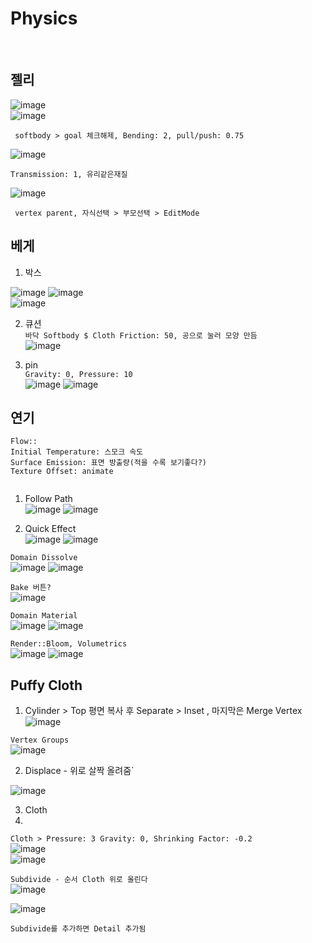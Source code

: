 Physics
=============
<br>

젤리
--------
![image](https://user-images.githubusercontent.com/30430227/126725922-846a202c-c5f0-4154-b6c3-dcc4e6ba610e.png)  
![image](https://user-images.githubusercontent.com/30430227/126725079-8f96a5db-3574-46f6-930b-2c4855fd4c99.png)

` softbody > goal 체크해제, Bending: 2, pull/push: 0.75`

![image](https://user-images.githubusercontent.com/30430227/126725055-a99273ea-eb23-4084-aa3f-4c68eb0e3886.png)

`Transmission: 1, 유리같은재질`

![image](https://user-images.githubusercontent.com/30430227/126725199-3e8cb556-82cb-40bf-8569-2aeb245def9c.png)

` vertex parent, 자식선택 > 부모선택 > EditMode`


베게 
------
1. 박스  

![image](https://user-images.githubusercontent.com/30430227/133077761-3b357d8a-f3c5-4587-90ce-e6e35b5f5d77.png)
![image](https://user-images.githubusercontent.com/30430227/133077721-b658f21c-4751-4226-a979-8ace8bce9646.png)  
![image](https://user-images.githubusercontent.com/30430227/133078239-d4e167e6-1ca4-4f1e-ab71-3914fdcd461f.png)  


2.  큐션  
`바닥 Softbody $ Cloth Friction: 50, 공으로 눌러 모양 만듬`  
![image](https://user-images.githubusercontent.com/30430227/133079189-290fd4a4-abb8-4cbc-b28c-fc512f10cb43.png)  


3. pin  
`Gravity: 0, Pressure: 10`  
![image](https://user-images.githubusercontent.com/30430227/133079496-c2c46db7-4ae0-4b28-bf42-aab2386585d4.png)
![image](https://user-images.githubusercontent.com/30430227/133080230-49eda33e-7f43-439b-a9ed-8bb6d5603dc2.png)  



연기
-----
```
Flow::
Initial Temperature: 스모크 속도
Surface Emission: 표면 방출량(적을 수록 보기좋다?)
Texture Offset: animate 


```

1. Follow Path  
![image](https://user-images.githubusercontent.com/30430227/133711346-c69937a6-e4d7-4ed3-8af3-ff90ddb25fc6.png)
![image](https://user-images.githubusercontent.com/30430227/133711372-332d7ce6-c18e-4b3f-ac15-c92a71778dd2.png)  

2. Quick Effect  
![image](https://user-images.githubusercontent.com/30430227/133711539-e218d9f4-d1f2-4a36-9d05-0781f929b7c7.png)
![image](https://user-images.githubusercontent.com/30430227/133711585-abca29a3-dd90-4290-be2a-d090b341803c.png)  

`Domain Dissolve`  
![image](https://user-images.githubusercontent.com/30430227/133713067-31208996-3eb5-4d0b-ba76-23a0dc5902b9.png)
![image](https://user-images.githubusercontent.com/30430227/133713082-1ea4dc2e-14c7-4a7c-ac1b-5b82015cdda2.png)  

`Bake 버튼?`  
![image](https://user-images.githubusercontent.com/30430227/133725459-cefdd5b2-88ad-4763-9ec6-ca1854090b5c.png)  

`Domain Material`  
![image](https://user-images.githubusercontent.com/30430227/133731538-92ffd8ba-0acb-4f5b-9c74-b5eb8597f278.png)
![image](https://user-images.githubusercontent.com/30430227/133731516-d462c374-3f86-4913-89d6-aa0539d1d5e6.png)  

`Render::Bloom, Volumetrics`  
![image](https://user-images.githubusercontent.com/30430227/133731905-c30e06cd-dc2d-400f-8832-998e2b33ed1f.png)
![image](https://user-images.githubusercontent.com/30430227/133731854-b9c6cdca-f206-4e0a-b70e-dbd2c20505a3.png)


 
 
 Puffy Cloth 
---------------

1. Cylinder > Top 평면 복사 후 Separate > Inset , 마지막은 Merge Vertex  
![image](https://user-images.githubusercontent.com/30430227/137719174-4bd665ff-fca9-4d6d-b060-7422986d63dd.png)  


`Vertex Groups`  
![image](https://user-images.githubusercontent.com/30430227/137719356-190ab987-485c-4eef-b1b7-702c215a6d34.png)


2. Displace - 위로 살짝 올려줌`  

![image](https://user-images.githubusercontent.com/30430227/137719675-2d26b5ad-6398-47a0-ab50-dec760e0505c.png)  


3. Cloth  
4. 
`Cloth > Pressure: 3 Gravity: 0, Shrinking Factor: -0.2`  
![image](https://user-images.githubusercontent.com/30430227/137719759-b031d6a9-fce8-4ee9-969b-dcf144a3349d.png)  
![image](https://user-images.githubusercontent.com/30430227/137720405-c7b44e74-5631-400d-a40a-8b07d224df71.png)  

`Subdivide - 순서 Cloth 위로 올린다`  
![image](https://user-images.githubusercontent.com/30430227/137720620-4799fe05-acc1-46f6-bfd7-d6d12ae6e686.png)  

![image](https://user-images.githubusercontent.com/30430227/137722326-a149de69-b550-4bcc-9be2-d0db8fbeccf5.png)


`Subdivide를 추가하면 Detail 추가됨`  








